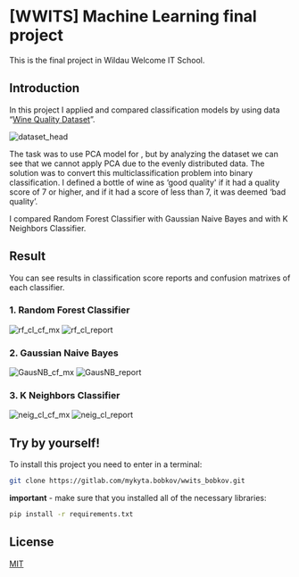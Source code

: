 # [WWITS] Machine Learning final project

This is the final project in Wildau Welcome IT School.

## Introduction

In this project I applied and compared classification models by using data “[Wine Quality Dataset](https://archive.ics.uci.edu/ml/datasets/Wine+Quality)”.

![dataset_head](img/dataset_head.png)

The task was to use PCA model for , but by analyzing the dataset we can see that we cannot apply PCA due to the evenly distributed data. 
The solution was to convert this multiclassification problem into binary classification.  I defined a bottle of wine as ‘good quality' if it had a quality score of 7 or higher, and if it had a score of less than 7, it was deemed ‘bad quality’. 

I compared Random Forest Classifier with Gaussian Naive Bayes and with K Neighbors Classifier.

## Result
You can see results in classification score reports and confusion matrixes of each classifier.
### 1. Random Forest Classifier
![rf_cl_cf_mx](img/rf_cl_cf_mx.png)
![rf_cl_report](img/rf_cl_report.png)
### 2. Gaussian Naive Bayes
![GausNB_cf_mx](img/GausNB_cf_mx.png)
![GausNB_report](img/GausNB_report.png)
### 3. K Neighbors Classifier
![neig_cl_cf_mx](img/neig_cl_cf_mx.png)
![neig_cl_report](img/neig_cl_report.png)


## Try by yourself!

To install this project you need to enter in a terminal:

```bash
git clone https://gitlab.com/mykyta.bobkov/wwits_bobkov.git
```
**important**  - make sure that you installed all of the necessary libraries:
 
```bash
pip install -r requirements.txt
```

## License
[MIT](https://choosealicense.com/licenses/mit/)

